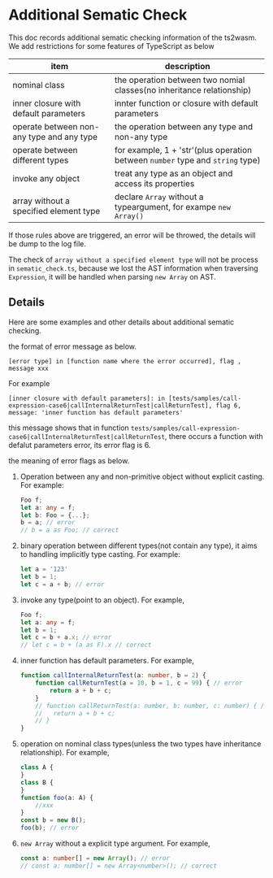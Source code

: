 # Additional Sematic Check

This doc records additional sematic checking information of the ts2wasm. We add restrictions for some features of TypeScript as below

| item                            | description                                                  |
| ------------------------------- | ------------------------------------------------------------ |
| nominal class                   | the operation between two nomial classes(no inheritance relationship) |
| inner closure with default parameters | innter function or closure with default parameters           |
| operate between non-any type and any type                 | the operation between any type and non-any type              |
| operate between different types | for example, 1 + 'str'(plus operation between `number` type and `string` type) |
| invoke any object               | treat any type as an object and access its properties        |
| array without a specified element type     | declare `Array` without a typeargument, for exampe `new Array()` |

If those rules above are triggered, an error will be throwed, the details will be dump to the log file.

The check of `array without a specified element type` will not be process in `sematic_check.ts`, because we lost the AST information when traversing `Expression`, it will be handled when parsing `new Array` on AST.

## Details

Here are some examples and other details about additional sematic checking.

the format of error message as below.

`[error type] in [function name where the error occurred], flag , message xxx`

For example

``` shell
[inner closure with default parameters]: in [tests/samples/call-expression-case6|callInternalReturnTest|callReturnTest], flag 6, message: 'inner function has default parameters'
```

this message shows that in function `tests/samples/call-expression-case6|callInternalReturnTest|callReturnTest`, there occurs a function with defalut parameters error, its error flag is 6.

the meaning of error flags as below.

1. Operation between any and non-primitive object without explicit casting. For example:

    ``` typescript
    Foo f;
    let a: any = f;
    let b: Foo = {...};
    b = a; // error
    // b = a as Foo; // correct
    ```

2. binary operation between different types(not contain any type), it aims to handling implicitly type casting. For example:

    ``` typescript
    let a = '123'
    let b = 1;
    let c = a + b; // error
    ```

3. invoke any type(point to an object). For example,

    ```typescript
    Foo f;
    let a: any = f;
    let b = 1;
    let c = b + a.x; // error
    // let c = b + (a as F).x // correct
    ```

4. inner function has default parameters. For example,

    ```typescript
    function callInternalReturnTest(a: number, b = 2) {
        function callReturnTest(a = 10, b = 1, c = 99) { // error
            return a + b + c;
        }
        // function callReturnTest(a: number, b: number, c: number) { // correct
        //   return a + b + c;
        // }
    }
    ```

5. operation on nominal class types(unless the two types have inheritance relationship). For example,

    ```typescript
    class A {
    }
    class B {
    }
    function foo(a: A) {
        //xxx
    }
    const b = new B();
    foo(b); // error
    ```

6. `new Array` without a explicit type argument. For example,

    ```typescript
    const a: number[] = new Array(); // error
    // const a: number[] = new Array<number>(); // correct
    ```
